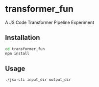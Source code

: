 # transformer_fun
A JS Code Transformer Pipeline Experiment

## Installation
```bash
cd transformer_fun
npm install
```

## Usage
```bash
./jsx-cli input_dir output_dir
```
